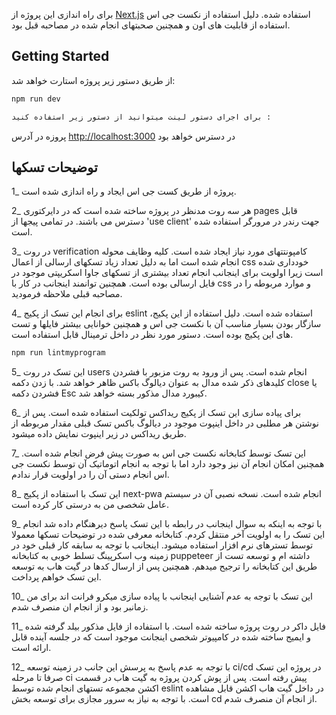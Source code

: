 برای راه اندازی این پروژه از [Next.js](https://nextjs.org/) استفاده شده.
دلیل استفاده از نکست جی اس استفاده از قابلیت های اون و همچنین صحبتهای انجام شده در مصاحبه قبل بود.

## Getting Started

از طریق دستور زیر پروژه استارت خواهد شد:

````bash
npm run dev

برای اجرای دستور لینت میتوانید از دستور زیر استفاده کنید :

````

پروزه در آدرس [http://localhost:3000](http://localhost:3000) در دسترس خواهد بود

## توضیحات تسکها

1_ پروژه از طریق کست جی اس ایجاد و راه اندازی شده است.

2_ هر سه روت مدنظر در پروژه ساخته شده است که در دایرکتوری pages قابل دسترس می باشند.
در تمامی پیجها از 'use client' جهت رندر در مرورگر استفاده شده است.

3_ در روت verification کامپونتتهای مورد نیاز ایجاد شده است.
کلیه وظایف محوله انجام شده است اما به دلیل تعداد زیاد تسکهای ارسالی از اعمال css خودداری شده است زیرا اولویت برای اینجانب انجام تعداد بیشتری از تسکهای جاوا اسکریپتی موجود در فایل ارسالی بوده است. همچنین توانمند اینجانب در کار با css و موارد مربوطه را در مصاحبه قبلی ملاحظه فرمودید.

4_ برای انجام این تسک از پکیج eslint استفاده شده است.
دلیل استفاده از این پکیج، سازگار بودن بسیار مناسب آن با نکست جی اس و همچنین خوانایی بیشتر فایلها و تست های این پکیج بوده است.
دستور مورد نظر در داخل ترمینال قابل استفاده است.

```bash
npm run lintmyprogram
```

5_ این تسک در روت users انجام شده است. پس از ورود به روت مزبور با فشردن کلیدهای ذکر شده مدال به عنوان دیالوگ باکس ظاهر خواهد شد.
با زدن دکمه close یا فشردن دکمه Esc کیبورد مدال مذکور بسته خواهد شد.

6_ برای پیاده سازی این تسک از پکیج ریداکس تولکیت استفاده شده است.
پس از نوشتن هر مطلبی در داخل اینپوت موجود در دیالوگ باکس تسک قبلی مقدار مربوطه از طریق ریداکس در زیر اینپوت نمایش داده میشود.

7_ این تسک توسط کتابخانه نکست جی اس به صورت پیش فرض انجام شده است. همچنین امکان انجام آن نیز وجود دارد اما با توجه به انجام اتوماتیک آن توسط نکست جی اس انجام دستی آن را در اولویت قرار ندادم.

8_ این تسک با استفاده از پکیج next-pwa انجام شده است. نسخه نصبی آن در سیستم عامل شخصی من به درستی کار کرده است.

9_ با توجه به اینکه به سوال اینجانب در رابطه با این تسک پاسخ دیرهنگام داده شد انجام این تسک را به اولویت آخر منتقل کردم. کتابخانه معرفی شده در توضیحات تسکها معمولا توسط تسترهای نرم افزار استفاده میشود. اینجانب با توجه به سابقه کار قبلی خود در زمینه وب اسکرپینگ تسلط خوبی به کتابخانه puppeteer داشته ام و توسعه تست از طریق این کتابخانه را ترجیح میدهم. همچنین پس از ارسال کدها در گیت هاب به توسعه این تسک خواهم پرداخت.

10_ این تسک با توجه به عدم آشنایی اینجانب با پیاده سازی میکرو فرانت اند برای من زمانبر بود و از انجام ان منصرف شدم.

11_ فایل داکر در روت پروژه ساخته شده است. با استفاده از فایل مذکور بیلد گرفته شده و ایمیج ساخته شده در کامپیوتر شخصی اینجانت موجود است که در جلسه آینده قابل ارائه است.

12_ با توجه به عدم پاسخ به پرسش این جانب در زمینه توسعه ci/cd در پروژه این تسک صرفا تا مرحله ci پیش رفته است. پس از پوش کردن پروژه به گیت هاب در قسمت اکشن مجموعه تستهای انجام شده توسط eslint در داخل گیت هاب اکشن قابل مشاهده است.
با توجه به نیاز به سرور مجازی برای توسعه بخش cd از انجام آن منصرف شدم.

````
